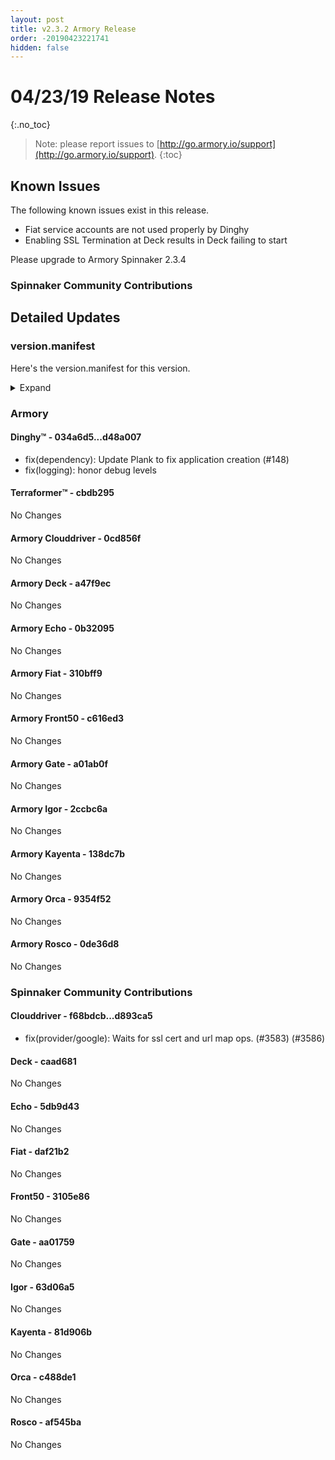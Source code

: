 ```yaml
---
layout: post
title: v2.3.2 Armory Release
order: -20190423221741
hidden: false
---
```


# 04/23/19 Release Notes
{:.no_toc}

> Note: please report issues to [http://go.armory.io/support](http://go.armory.io/support).
{:toc}


## Known Issues
The following known issues exist in this release. 
- Fiat service accounts are not used properly by Dinghy
- Enabling SSL Termination at Deck results in Deck failing to start

Please upgrade to Armory Spinnaker 2.3.4

###  Spinnaker Community Contributions
## Detailed Updates

### version.manifest
Here's the version.manifest for this version.
<details><summary>Expand</summary>
<pre class="highlight">
<code>export jenkins_build_number=376
export packager_version=aed990e
export oss_release_type=stable
export armoryspinnaker_version=2.3.2-rc376
export armoryspinnaker_version_manifest_url=https://s3-us-west-2.amazonaws.com/armory-web/install/release/armoryspinnaker-v2.3.2-rc376-version.manifest
export deck_version=2.7.7-caad681-stable7
export deck_armory_version=2.7.7-a47f9ec-caad681-rc27
export kork_version=3.8.1-5814b41-stable139
export igor_version=1.1.1-63d06a5-stable154
export igor_armory_version=1.1.1-2ccbc6a-63d06a5-rc155
export front50_armory_version=0.15.2-c616ed3-3105e86-rc85
export front50_version=0.15.2-3105e86-stable85
export clouddriver_version=4.3.9-d893ca5-stable157
export clouddriver_armory_version=4.3.9-0cd856f-d893ca5-rc156
export spinnaker_monitoring_version=0.11.2-232c84a-rc5
export echo_version=2.3.1-5db9d43-stable156
export echo_armory_version=2.3.1-0b32095-5db9d43-rc111
export kayenta_armory_version=0.6.1-138dc7b-81d906b-rc151
export kayenta_version=0.6.1-81d906b-stable153
export dinghy_version=0.0.2-d48a007-rc38
export rosco_armory_version=0.10.0-0de36d8-af545ba-rc151
export rosco_version=0.10.0-af545ba-stable153
export gate_armory_version=1.5.3-a01ab0f-aa01759-rc157
export gate_version=1.5.3-aa01759-stable156
export terraformer_version=0.0.1-cbdb295-rc8
export orca_version=2.4.2-c488de1-stable154
export orca_armory_version=2.4.2-9354f52-c488de1-rc154
export fiat_armory_version=1.3.2-310bff9-daf21b2-rc154
export fiat_version=1.3.2-daf21b2-stable154</code>
</pre>
</details>


### Armory
#### Dinghy&trade; - 034a6d5...d48a007
 - fix(dependency): Update Plank to fix application creation (#148)
 - fix(logging): honor debug levels

#### Terraformer&trade; - cbdb295
No Changes

#### Armory Clouddriver  - 0cd856f
No Changes

#### Armory Deck  - a47f9ec
No Changes

#### Armory Echo  - 0b32095
No Changes

#### Armory Fiat  - 310bff9
No Changes

#### Armory Front50  - c616ed3
No Changes

#### Armory Gate  - a01ab0f
No Changes

#### Armory Igor  - 2ccbc6a
No Changes

#### Armory Kayenta  - 138dc7b
No Changes

#### Armory Orca  - 9354f52
No Changes

#### Armory Rosco  - 0de36d8
No Changes

###  Spinnaker Community Contributions

#### Clouddriver  - f68bdcb...d893ca5
 - fix(provider/google): Waits for ssl cert and url map ops. (#3583) (#3586)

#### Deck  - caad681
No Changes

#### Echo  - 5db9d43
No Changes

#### Fiat  - daf21b2
No Changes

#### Front50  - 3105e86
No Changes

#### Gate  - aa01759
No Changes

#### Igor  - 63d06a5
No Changes

#### Kayenta  - 81d906b
No Changes

#### Orca  - c488de1
No Changes

#### Rosco  - af545ba
No Changes
